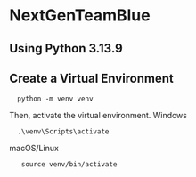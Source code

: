 # NextGenTeamBlue

## Using Python 3.13.9

## Create a Virtual Environment
```
  python -m venv venv
```
Then, activate the virtual environment.
Windows
```
  .\venv\Scripts\activate
```

macOS/Linux
```
   source venv/bin/activate
```